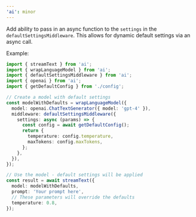 ```yaml
---
'ai': minor
---
```


Add ability to pass in an async function to the `settings` in the `defaultSettingsMiddleware`. This allows for dynamic default settings via an async call.

Example:

```ts
import { streamText } from 'ai';
import { wrapLanguageModel } from 'ai';
import { defaultSettingsMiddleware } from 'ai';
import { openai } from 'ai';
import { getDefaultConfig } from './config';

// Create a model with default settings
const modelWithDefaults = wrapLanguageModel({
  model: openai.ChatTextGenerator({ model: 'gpt-4' }),
  middleware: defaultSettingsMiddleware({
    settings: async (params) => {
      const config = await getDefaultConfig();
      return {
        temperature: config.temperature,
        maxTokens: config.maxTokens,
      };
    },
  }),
});

// Use the model - default settings will be applied
const result = await streamText({
  model: modelWithDefaults,
  prompt: 'Your prompt here',
  // These parameters will override the defaults
  temperature: 0.8,
});
```
